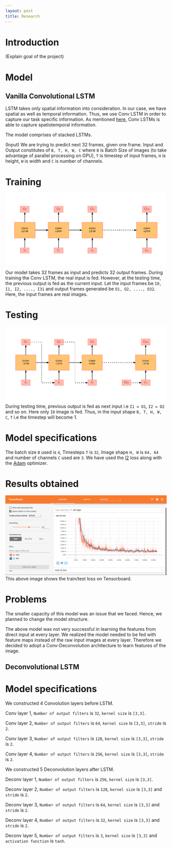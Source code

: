 ```yaml
---
layout: post
title: Research
---
```


# Introduction
(Explain goal of the project)

# Model

## Vanilla Convolutional LSTM

LSTM takes only spatial information into consideration. In our case, we have spatial as well as temporal information. Thus, we use Conv LSTM in order to capture our task specific information. As mentioned [here](https://arxiv.org/pdf/1506.04214.pdf), Conv LSTMs is able to capture spatiotemporal information. 

The model comprises of stacked LSTMs.

(Input)
We are trying to predict next 32 frames, given one frame. Input and Output constitutes of `B, T, H, W, C` where `B` is Batch Size of images (to take advantage of parallel processing on GPU), `T` is timestep of input frames, `H` is height, `W` is width and `C` is number of channels. 

# Training
![Conv_LSTM_Train](img/Conv_Lstm_Training.png)

Our model takes 32 frames as input and predicts 32 output frames. During training the Conv LSTM, the real input is fed. However, at the testing time, the previous output is fed as the current input. 
Let the input frames be `I0, I1, I2, ...., I31` and output frames generated be `O1, O2, ...., O32`. Here, the input frames are real images.

# Testing
![Conv_LSTM_Test](img/Conv_Lstm_Testing.png)
During testing time, previous output is fed as next input i.e `I1 = O1`,  `I2 = O2` and so on. Here only `I0` image is fed. Thus, in the input shape `B, T, H, W, C`, `T` i.e the timestep will become 1.

# Model specifications
The batch size `B` used is `4`, Timesteps `T` is `32`, Image shape `H, W` is `64, 64` and number of channels `C` used are `3`.
We have used the [l2](https://www.tensorflow.org/api_docs/python/tf/nn/l2_loss) loss along with the [Adam](https://www.tensorflow.org/api_docs/python/tf/train/AdamOptimizer) optimizer.

# Results obtained
![](img/0_LSTM_CONV_MODEL_TENSORBOARD.png)
This above image shows the train/test loss on Tensorboard.

# Problems
The smaller capacity of this model was an issue that we faced. Hence, we planned to change the model structure.

The above model was not very successful in learning the features from direct input at every layer. We realized the model needed to be fed with feature maps instead of the raw input images at every layer. Therefore we decided to adopt a Conv-Deconvolution architecture to learn features of the image.

## Deconvolutional LSTM

# Model specifications

We constructed 4 Convolution layers before LSTM.

Conv layer 1,
`Number of output filters` is `32`, `kernel size` is `[3,3]`.

Conv layer 2,
`Number of output filters` is `64`, `kernel size` is `[3,3]`, `stride` is `2`.

Conv layer 3,
`Number of output filters` is `128`, `kernel size` is `[3,3]`, `stride` is `2`.

Conv layer 4,
`Number of output filters` is `256`, `kernel size` is `[3,3]`, `stride` is `2`.

We constructed 5 Deconvolution layers after LSTM.

Deconv layer 1,
`Number of output filters` is `256`, `kernel size` is `[3,3]`.

Deconv layer 2,
`Number of output filters` is `128`, `kernel size` is `[3,3]` and `stride` is `2`.

Deconv layer 3,
`Number of output filters` is `64`, `kernel size` is `[3,3]` and `stride` is `2`.

Deconv layer 4,
`Number of output filters` is `32`, `kernel size` is `[3,3]` and `stride` is `2`.

Deconv layer 5,
`Number of output filters` is `3`, `kernel size` is `[3,3]` and `activation function` is `tanh`.







